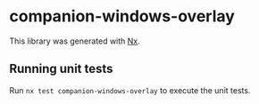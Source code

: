 # companion-windows-overlay

This library was generated with [Nx](https://nx.dev).

## Running unit tests

Run `nx test companion-windows-overlay` to execute the unit tests.
